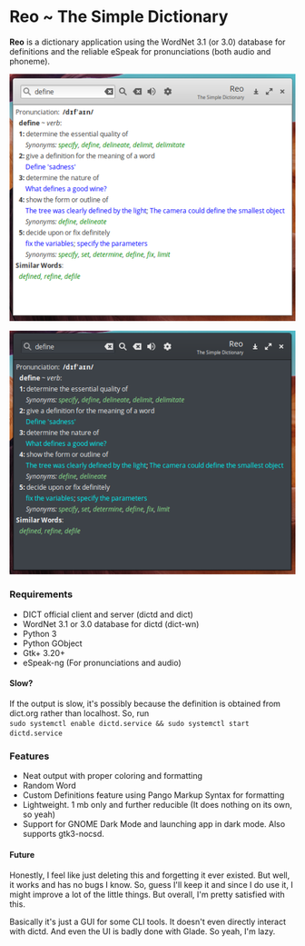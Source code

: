 # Reo ~ The Simple Dictionary
**Reo** is a dictionary application using the WordNet 3.1 (or 3.0) database for definitions and the reliable eSpeak for pronunciations (both audio and phoneme).

![In Light Mode](/ss.png?raw=true)

![In Dark Mode](/ss1.png?raw=true)

### Requirements
 * DICT official client and server (dictd and dict)
 * WordNet 3.1 or 3.0 database for dictd (dict-wn)
 * Python 3
 * Python GObject
 * Gtk+ 3.20+
 * eSpeak-ng (For pronunciations and audio)

#### Slow?
If the output is slow, it's possibly because the definition is obtained from dict.org rather than localhost. So, run  
`sudo systemctl enable dictd.service && sudo systemctl start dictd.service`

### Features
 * Neat output with proper coloring and formatting
 * Random Word
 * Custom Definitions feature using Pango Markup Syntax for formatting
 * Lightweight. 1 mb only and further reducible (It does nothing on its own, so yeah)
 * Support for GNOME Dark Mode and launching app in dark mode. Also supports gtk3-nocsd.

#### Future
Honestly, I feel like just deleting this and forgetting it ever existed. But well, it works and has no bugs I know. So, guess I'll keep it and since I do use it, I might improve a lot of the little things. But overall, I'm pretty satisfied with this.  

Basically it's just a GUI for some CLI tools. It doesn't even directly interact with dictd. And even the UI is badly done with Glade. So yeah, I'm lazy.
